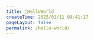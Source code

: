 ```yaml
---
title: 🍟HelloWorld
createTime: 2025/01/11 09:41:17
pageLayout: false
permalink: /hello-world/
---
```

<HelloWorld/>

